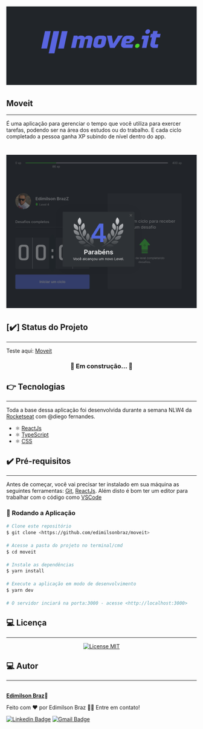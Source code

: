 <h1 align="center">
  <img alt="NextLevelWeek" title="#NextLevelWeek" src="/public/banner.png" width="600px;" />
</h1>

## Moveit

---

É uma aplicação para gerenciar o tempo que você utiliza para exercer tarefas, podendo ser na área dos estudos ou do trabalho.  E cada ciclo completado a pessoa ganha XP subindo de nível dentro do app. 

<h1 align="center">
  <img alt="NextLevelWeek" title="#NextLevelWeek" src="/public/Dark-Theme-Moveit.png" width="600px;"/>
</h1>

## [:heavy_check_mark:] Status do Projeto

---
Teste aqui: [Moveit](https://moveit-red.vercel.app)

<h3 align="center"> 
	🚧  Em construção...  🚧
</h3>



## :point_right: Tecnologias

--- 

Toda a base dessa aplicação foi desenvolvida durante a semana NLW4 da [Rocketseat](https://rocketseat.com.br) com @diego fernandes. 
-  ⚛️ [ReactJs](https://reactjs.org/)
-  ⚛️ [TypeScript](https://www.typescriptlang.org/)
-  ⚛️ [CSS](https://developer.mozilla.org/pt-BR/docs/Web/CSS)

## :heavy_check_mark: Pré-requisitos
---

Antes de começar, você vai precisar ter instalado em sua máquina as seguintes ferramentas:
[Git](https://git-scm.com), [ReactJs](https://reactjs.org/). 
Além disto é bom ter um editor para trabalhar com o código como [VSCode](https://code.visualstudio.com/)

### 🎲 Rodando a Aplicação

```bash
# Clone este repositório
$ git clone <https://github.com/edimilsonbraz/moveit>

# Acesse a pasta do projeto no terminal/cmd
$ cd moveit

# Instale as dependências
$ yarn install

# Execute a aplicação em modo de desenvolvimento
$ yarn dev

# O servidor inciará na porta:3000 - acesse <http://localhost:3000>
```

## :computer: Licença

---

<p align="center">
  <a href="https://opensource.org/licenses/MIT">
    <img src="https://img.shields.io/badge/License-MIT-blue.svg" alt="License MIT">
  </a>
</p>


## :computer: Autor

---

<a href="#">
 <img style="border-radius: 50%;" src="https://avatars.githubusercontent.com/u/65040481?s=460&u=89ccd5a011db9d8281701ee5ca4f09ac844234c3&v=4" width="100px;" alt=""/>
 <br /
 <sub><b>Edimilson Braz</b></sub></a>🚀



Feito com ❤️ por Edimilson Braz 👋🏽 Entre em contato!

[![Linkedin Badge](https://img.shields.io/badge/-Edimilson-blue?style=flat-square&logo=Linkedin&logoColor=white&link=https://www.linkedin.com/in/edimilsonbraz/)](https://www.linkedin.com/in/edimilsonbraz/) 
[![Gmail Badge](https://img.shields.io/badge/-edimilson.gt8@gmail.com-c14438?style=flat-square&logo=Gmail&logoColor=white&link=mailto:edimilson.gt8@gmail.com)](mailto:edimilson.gt8@gmail.com)
